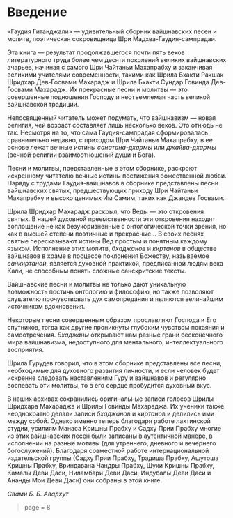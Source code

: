 # Введение

«Гаудия Гитанджали» — удивительный сборник вайшнавских песен и молитв, поэтическая сокровищница Шри Мадхва-Гаудия-сампрадаи.

Эта книга — результат продолжавшегося почти пять веков литературного труда более чем десяти поколений великих вайшнавских ачарьев, начиная с самого Шри Чайтаньи Махапрабху и заканчивая великими учителями современности, такими как Шрила Бхакти Ракшак Шридхар Дев-Госвами Махарадж и Шрила Бхакти Сундар Говинда Дев-Госвами Махарадж. Их прекрасные песни и молитвы — это совершенные подношения Господу и неотъемлемая часть великой вайшнавской традиции.

Непосвященный читатель может подумать, что вайшнавизм — новая религия, чей возраст составляет лишь несколько веков. Это отнюдь не так. Несмотря на то, что сама Гаудия-сампрадая сформировалась сравнительно недавно, с приходом Шри Чайтаньи Махапрабху, в ее основе лежат вечные истины *санатана-дхармы* или *джайва-дхармы* (вечной религии взаимоотношений души и Бога).

Песни и молитвы, представленные в этом сборнике, раскроют искреннему читателю вечные истины постижения божественной любви. Наряду с трудами Гаудия-вайшнавов в сборнике представлены песни вайшнавских святых, предшествующих приходу Шри Чайтаньи Махапрабху и высоко ценимых Им Самим, таких как Джаядев Госвами.

Шрила Шридхар Махарадж раскрыл, что Веды — это откровения святых. В нашей духовной преемственности эти откровения находят воплощение не как безукоризненные с онтологической точки зрения, но как в высшей степени поэтичные и прекрасные… В своих песнях святые пересказывают истины Вед простым и понятным каждому языком. Исполнение этих молитв, *бхаджанов* и *киртанов* в обществе вайшнавов в храме в процессе поклонения Божеству, называемое *санкиртаной*, является духовной практикой, предписанной людям века Кали, не способным понять сложные санскритские тексты.

Вайшнавские песни и молитвы не только дают уникальную возможность постичь онтологию и философию, но также позволяют слушателю прочувствовать дух самопредания и являются величайшим источником вдохновения.

Некоторые песни совершенным образом прославляют Господа и Его спутников, тогда как другие проникнуты глубоким чувством покаяния и самоотречения. *Бхаджаны* открывают нам разные грани бесконечного мира вайшнавизма, недоступного для ментального, интеллектуального восприятия.

Шрила Гурудев говорил, что в этом сборнике представлены все песни, необходимые для духовного развития личности, и если человек будет искренне следовать наставлениям Гуру и вайшнавов и регулярно воспевать эти молитвы, то в его сердце пробудится духовный вкус.

В наших архивах сохранились оригинальные записи голосов Шрилы Шридхара Махараджа и Шрилы Говинды Махараджа. Их ученики также неоднократно делали записи *бхаджанов* и *киртанов* и делились ими между собой. Однако именно теперь благодаря работе лахтинской студии, усилиям Манаса Кришны Прабху и Садху Прии Прабху многие из этих вайшнавских песен были записаны в аутентичной манере, в исполнении на разные мотивы (для утреннего, дневного и вечернего богослужений). Благодаря совместной работе интернациональной издательской группы (Садху Прии Прабху, Традиша Прабху, Ашутоша Кришны Прабху, Вриндавана Чандры Прабху, Шуки Кришны Прабху, Камалы Деви Даси, Ниламбари Деви Даси, Индубалы Деви Даси и Ананды Мои Деви Даси) они собраны в этой книге.

*Свами Б. Б. Авадхут*


> page = 8